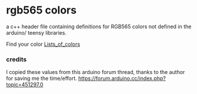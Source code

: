 # rgb565 colors
a c++ header file containing definitions for RGB565 colors not defined in the arduino/ teensy libraries. 

Find your color [Lists_of_colors](https://en.wikipedia.org/wiki/Lists_of_colors)

### credits 
I copied these values from this arduino forum thread, thanks to the author for saving me the time/effort.
https://forum.arduino.cc/index.php?topic=451297.0
